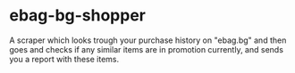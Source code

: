# ebag-bg-shopper
A scraper which looks trough your purchase history on "ebag.bg" and then goes and checks if any similar items are in promotion currently, and sends you a report with these items.
